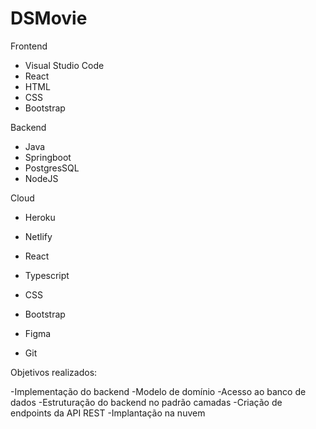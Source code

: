 # DSMovie
Frontend
- Visual Studio Code
- React
- HTML
- CSS
- Bootstrap

Backend
- Java
- Springboot
- PostgresSQL 
- NodeJS
 
Cloud
- Heroku
- Netlify


- React
- Typescript
- CSS
- Bootstrap
- Figma
- Git


Objetivos realizados:

-Implementação do backend
-Modelo de domínio
-Acesso ao banco de dados
-Estruturação do backend no padrão camadas
-Criação de  endpoints da API REST
-Implantação na nuvem
